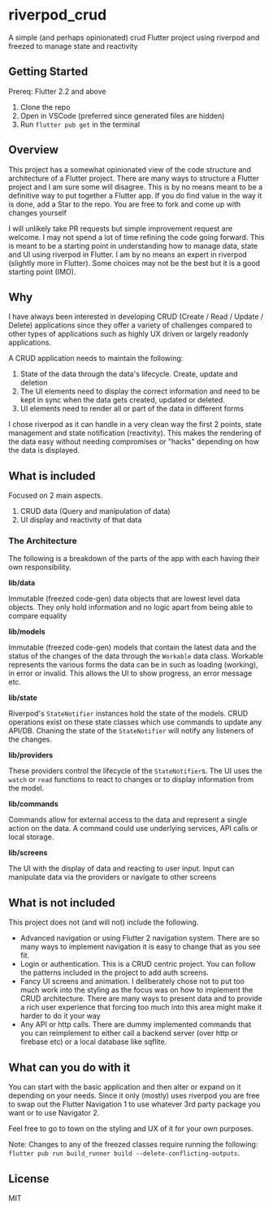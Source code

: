 # riverpod_crud

A simple (and perhaps opinionated) crud Flutter project using riverpod and freezed to manage state and reactivity 

## Getting Started

Prereq: Flutter 2.2 and above

1) Clone the repo
2) Open in VSCode (preferred since generated files are hidden)
3) Run `flutter pub get` in the terminal

## Overview

This project has a somewhat opinionated view of the code structure and architecture of a Flutter project. There are many ways to structure a Flutter project and I am sure some will disagree. This is by no means meant to be a definitive way to put together a Flutter app. If you do find value in the way it is done, add a Star to the repo. You are free to fork and come up with changes yourself

I will unlikely take PR requests but simple improvement request are welcome. I may not spend a lot of time refining the code going forward. This is meant to be a starting point in understanding how to manage data, state and UI using riverpod in Flutter. I am by no means an expert in riverpod (slightly more in Flutter). Some choices may not be the best but it is a good starting point (IMO).

## Why 

I have always been interested in developing CRUD (Create / Read / Update / Delete) applications since they offer a variety of challenges compared to other types of applications such as highly UX driven or largely readonly applications.

A CRUD application needs to maintain the following:
1) State of the data through the data's lifecycle. Create, update and deletion
2) The UI elements need to display the correct information and need to be kept in sync when the data gets created, updated or deleted.
3) UI elements need to render all or part of the data in different forms

I chose riverpod as it can handle in a very clean way the first 2 points, state management and state notification (reactivity). This makes the rendering of the data easy without needing compromises or "hacks" depending on how the data is displayed.

## What is included

Focused on 2 main aspects.
1) CRUD data (Query and manipulation of data)
2) UI display and reactivity of that data

### The Architecture

The following is a breakdown of the parts of the app with each having their own responsibility.

**lib/data** 

Immutable (freezed code-gen) data objects that are lowest level data objects. They only hold information and no logic apart from being able to compare equality

**lib/models**

Immutable (freezed code-gen) models that contain the latest data and the status of the changes of the data through the `Workable` data class. Workable represents the various forms the data can be in such as loading (working), in error or invalid. This allows the UI to show progress, an error message etc.

**lib/state**

Riverpod's `StateNotifier` instances hold the state of the models. CRUD operations exist on these state classes which use commands to update any API/DB. Chaning the state of the `StateNotifier` will notify any listeners of the changes.

**lib/providers**

These providers control the lifecycle of the `StateNotifier`s. The UI uses the `watch` or `read` functions to react to changes or to display information from the model.

**lib/commands**

Commands allow for external access to the data and represent a single action on the data. A command could use underlying services, API calls or local storage.

**lib/screens**

The UI with the display of data and reacting to user input. Input can manipulate data via the providers or navigate to other screens

## What is not included

This project does not (and will not) include the following.
* Advanced navigation or using Flutter 2 navigation system. There are so many ways to implement navigation it is easy to change that as you see fit.
* Login or authentication. This is a CRUD centric project. You can follow the patterns included in the project to add auth screens. 
* Fancy UI screens and animation. I deliberately chose not to put too much work into the styling as the focus was on how to implement the CRUD architecture. There are many ways to present data and to provide a rich user experience that forcing too much into this area might make it harder to do it your way
* Any API or http calls. There are dummy implemented commands that you can reimplement to either call a backend server (over http or firebase etc) or a local database like sqflite.

## What can you do with it

You can start with the basic application and then alter or expand on it depending on your needs. Since it only (mostly) uses riverpod you are free to swap out the Flutter Navigation 1 to use whatever 3rd party package you want or to use Navigator 2.

Feel free to go to town on the styling and UX of it for your own purposes. 

Note: Changes to any of the freezed classes require running the following: `flutter pub run build_runner build --delete-conflicting-outputs`. 

## License

MIT
